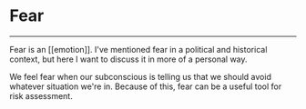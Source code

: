 # Fear
---
Fear is an [[emotion]]. I've mentioned fear in a political and historical context, but here I want to discuss it in more of a personal way.

We feel fear when our subconscious is telling us that we should avoid whatever situation we're in. Because of this, fear can be a useful tool for risk assessment. 